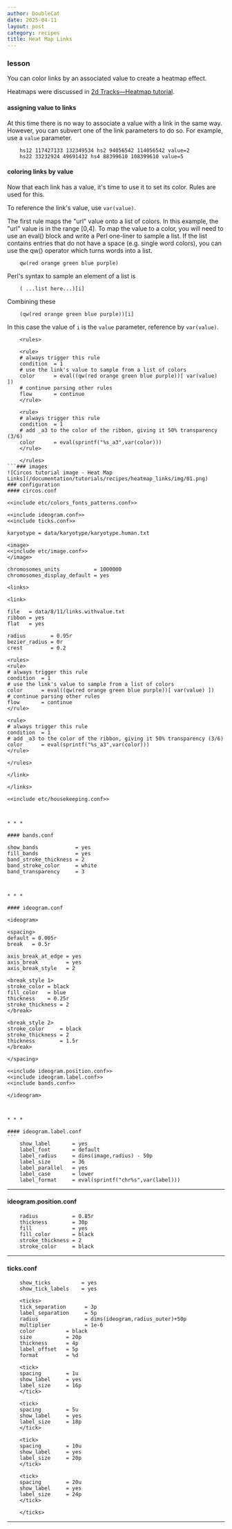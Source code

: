 ```yaml
---
author: DoubleCat
date: 2025-04-11
layout: post
category: recipes
title: Heat Map Links
---
```


### lesson
You can color links by an associated value to create a heatmap effect.

Heatmaps were discussed in [2d Tracks—Heatmap
tutorial](//documentation/tutorials/2d_tracks/heatmaps).

#### assigning value to links
At this time there is no way to associate a value with a link in the same way.
However, you can subvert one of the link parameters to do so. For example, use
a `value` parameter.

```    
    hs12 117427133 132349534 hs2 94056542 114056542 value=2
    hs22 33232924 49691432 hs4 88399610 108399610 value=5
```
#### coloring links by value
Now that each link has a value, it's time to use it to set its color. Rules
are used for this.

To reference the link's value, use `var(value)`.

The first rule maps the "url" value onto a list of colors. In this example,
the "url" value is in the range [0,4]. To map the value to a color, you will
need to use an eval() block and write a Perl one-liner to sample a list. If
the list contains entries that do not have a space (e.g. single word colors),
you can use the qw() operator which turns words into a list.

```    
    qw(red orange green blue purple)
```
Perl's syntax to sample an element of a list is

```    
    ( ...list here...)[i]
```
Combining these

```    
    (qw(red orange green blue purple))[i]
```
In this case the value of `i` is the `value` parameter, reference by
`var(value)`.

```    
    <rules>
    
    <rule>
    # always trigger this rule
    condition  = 1
    # use the link's value to sample from a list of colors
    color      = eval((qw(red orange green blue purple))[ var(value) ])
    # continue parsing other rules
    flow       = continue
    </rule>
    
    <rule>
    # always trigger this rule
    condition  = 1
    # add _a3 to the color of the ribbon, giving it 50% transparency (3/6)
    color      = eval(sprintf("%s_a3",var(color)))
    </rule>
    
    </rules>
```### images
![Circos tutorial image - Heat Map
Links](/documentation/tutorials/recipes/heatmap_links/img/01.png)
### configuration
#### circos.conf
```    
    <<include etc/colors_fonts_patterns.conf>>
    
    <<include ideogram.conf>>
    <<include ticks.conf>>
    
    karyotype = data/karyotype/karyotype.human.txt
    
    <image>
    <<include etc/image.conf>>
    </image>
    
    chromosomes_units           = 1000000
    chromosomes_display_default = yes
    
    <links>
    
    <link>
    
    file   = data/8/11/links.withvalue.txt
    ribbon = yes
    flat   = yes
    
    radius        = 0.95r
    bezier_radius = 0r
    crest         = 0.2
    
    <rules>
    <rule>
    # always trigger this rule
    condition  = 1
    # use the link's value to sample from a list of colors
    color      = eval((qw(red orange green blue purple))[ var(value) ])
    # continue parsing other rules
    flow       = continue
    </rule>
    
    <rule>
    # always trigger this rule
    condition  = 1
    # add _a3 to the color of the ribbon, giving it 50% transparency (3/6)
    color      = eval(sprintf("%s_a3",var(color)))
    </rule>
    
    </rules>
    
    </link>
    
    </links>
    
    <<include etc/housekeeping.conf>>
```
  

* * *

#### bands.conf
```    
    show_bands            = yes
    fill_bands            = yes
    band_stroke_thickness = 2
    band_stroke_color     = white
    band_transparency     = 3
```
  

* * *

#### ideogram.conf
```    
    <ideogram>
    
    <spacing>
    default = 0.005r
    break   = 0.5r
    
    axis_break_at_edge = yes
    axis_break         = yes
    axis_break_style   = 2
    
    <break_style 1>
    stroke_color = black
    fill_color   = blue
    thickness    = 0.25r
    stroke_thickness = 2
    </break>
    
    <break_style 2>
    stroke_color     = black
    stroke_thickness = 2
    thickness        = 1.5r
    </break>
    
    </spacing>
    
    <<include ideogram.position.conf>>
    <<include ideogram.label.conf>>
    <<include bands.conf>>
    
    </ideogram>
``````
  

* * *

#### ideogram.label.conf
```    
    show_label       = yes
    label_font       = default
    label_radius     = dims(image,radius) - 50p
    label_size       = 36
    label_parallel   = yes
    label_case       = lower
    label_format     = eval(sprintf("chr%s",var(label)))
``````
  

* * *

#### ideogram.position.conf
```    
    radius           = 0.85r
    thickness        = 30p
    fill             = yes
    fill_color       = black
    stroke_thickness = 2
    stroke_color     = black
```
  

* * *

#### ticks.conf
```    
    show_ticks          = yes
    show_tick_labels    = yes
    
    <ticks>
    tick_separation      = 3p
    label_separation     = 5p
    radius               = dims(ideogram,radius_outer)+50p
    multiplier           = 1e-6
    color          = black
    size           = 20p
    thickness      = 4p
    label_offset   = 5p
    format         = %d
    
    <tick>
    spacing        = 1u
    show_label     = yes
    label_size     = 16p
    </tick>
    
    <tick>
    spacing        = 5u
    show_label     = yes
    label_size     = 18p
    </tick>
    
    <tick>
    spacing        = 10u
    show_label     = yes
    label_size     = 20p
    </tick>
    
    <tick>
    spacing        = 20u
    show_label     = yes
    label_size     = 24p
    </tick>
    
    </ticks>
```
  

* * *
